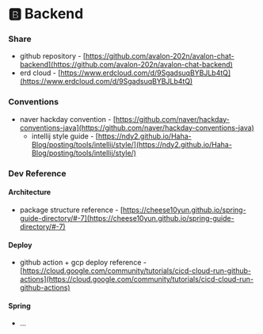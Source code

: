 # 🅱 Backend



### Share

* github repository - [https://github.com/avalon-202n/avalon-chat-backend](https://github.com/avalon-202n/avalon-chat-backend)
* erd cloud - [https://www.erdcloud.com/d/9SgadsuqBYBJLb4tQ](https://www.erdcloud.com/d/9SgadsuqBYBJLb4tQ)

### Conventions

* naver hackday convention - [https://github.com/naver/hackday-conventions-java](https://github.com/naver/hackday-conventions-java)
  * intellij style guide - [https://ndy2.github.io/Haha-Blog/posting/tools/intellij/style/](https://ndy2.github.io/Haha-Blog/posting/tools/intellij/style/)



### Dev Reference

#### Architecture

* package structure reference - [https://cheese10yun.github.io/spring-guide-directory/#-7](https://cheese10yun.github.io/spring-guide-directory/#-7)

#### Deploy

* github action + gcp deploy reference - [https://cloud.google.com/community/tutorials/cicd-cloud-run-github-actions](https://cloud.google.com/community/tutorials/cicd-cloud-run-github-actions)

#### Spring

* ...
